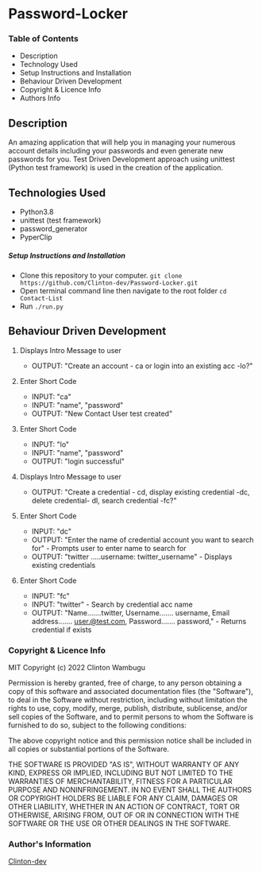 # Password-Locker
### Table of Contents
* Description
* Technology Used
* Setup Instructions and Installation
* Behaviour Driven Development
* Copyright & Licence Info
* Authors Info

## Description

An amazing application that will help you in managing your numerous account details including your passwords and even generate new passwords for you. Test Driven Development approach using unittest (Python test framework) is used in the creation of the application.

## Technologies Used

- Python3.8
- unittest (test framework)
- password_generator
- PyperClip

##### Setup Instructions and Installation

- Clone this repository to your computer. `git clone https://github.com/Clinton-dev/Password-Locker.git`
- Open terminal command line then navigate to the root folder `cd Contact-List`
- Run `./run.py`


## Behaviour Driven Development

1. Displays Intro Message to user
   - OUTPUT: "Create an account - ca or login into an existing acc -lo?"
2. Enter Short Code
   - INPUT: "ca"
   - INPUT: "name", "password"
   - OUTPUT: "New Contact User test created"

3. Enter Short Code
   - INPUT: "lo"
   - INPUT: "name", "password"
   - OUTPUT: "login successful"

4. Displays Intro Message to user
   - OUTPUT: "Create a credential - cd, display existing credential -dc, delete credential- dl, search credential -fc?"
5. Enter Short Code
   - INPUT: "dc"
   - OUTPUT: "Enter the name of credential account you want to search for" - Prompts user to enter name to search for
   - OUTPUT: "twitter .....username: twitter_username" - Displays existing credentials
6. Enter Short Code
   - INPUT: "fc"
   - INPUT: "twitter" - Search by credential acc name
   - OUTPUT: "Name.......twitter, Username....... username, Email address....... user.@test.com, Password....... password," - Returns credential if exists



### Copyright & Licence Info
MIT Copyright (c) 2022 Clinton Wambugu

Permission is hereby granted, free of charge, to any person obtaining a copy of this software and associated documentation files (the "Software"), to deal in the Software without restriction, including without limitation the rights to use, copy, modify, merge, publish, distribute, sublicense, and/or sell copies of the Software, and to permit persons to whom the Software is furnished to do so, subject to the following conditions:

The above copyright notice and this permission notice shall be included in all copies or substantial portions of the Software.

THE SOFTWARE IS PROVIDED "AS IS", WITHOUT WARRANTY OF ANY KIND, EXPRESS OR IMPLIED, INCLUDING BUT NOT LIMITED TO THE WARRANTIES OF MERCHANTABILITY, FITNESS FOR A PARTICULAR PURPOSE AND NONINFRINGEMENT. IN NO EVENT SHALL THE AUTHORS OR COPYRIGHT HOLDERS BE LIABLE FOR ANY CLAIM, DAMAGES OR OTHER LIABILITY, WHETHER IN AN ACTION OF CONTRACT, TORT OR OTHERWISE, ARISING FROM, OUT OF OR IN CONNECTION WITH THE SOFTWARE OR THE USE OR OTHER DEALINGS IN THE SOFTWARE.

### Author's Information
[Clinton-dev](https://github.com/Clinton-dev)
